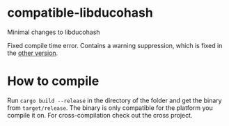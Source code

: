 # compatible-libducohash
Minimal changes to libducohash

Fixed compile time error.
Contains a warning suppression, which is fixed in the [other version](https://github.com/profpandaa/libducohash).

# How to compile
Run `cargo build --release` in the directory of the folder and get the binary from `target/release`. The binary is only compatible for the platform you compile it on. For cross-compilation check out the cross project.